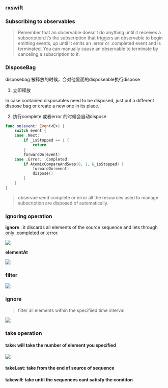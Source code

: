 ###  rxswift 

### Subscribing to observables



> Remember that an observable doesn’t do anything until it receives a subscription.It’s the subscription that triggers an observable to begin emitting events, up until it emits an .error or .completed event and is terminated. You can manually cause an observable to terminate by canceling a subscription to it.



### DisposeBag 

disposebag 被释放的时候，会对他里面的disposeable执行dispose

1. 立即释放

In case contained disposables need to be disposed, just put a different dispose bag or create a new one in its place.

2. 执行complete 或者error 的时候会自动dispose

```swift
func on(event: Event<E>) {
    switch event {
    case .Next:
        if _isStopped == 1 {
            return
        }
        forwardOn(event)
    case .Error, .Completed:
        if AtomicCompareAndSwap(0, 1, &_isStopped) {
            forwardOn(event)
            dispose()
        }
    }
}
```

> observae  send complete or error  all the resources used to manage subscription are disposed of automatically. 



### ignoring  operation

**ignore** : it discards all elements
of the source sequence and lets through only .completed or .error.

![](http://ohbzayk4i.bkt.clouddn.com/17-10-12/63382394.jpg)





**elementAt**

![](http://ohbzayk4i.bkt.clouddn.com/17-10-12/29335649.jpg)

### filter

![](http://ohbzayk4i.bkt.clouddn.com/17-10-12/53416087.jpg)

### ignore

> filter all elements within the specifiied time interval

![](http://ohbzayk4i.bkt.clouddn.com/17-10-16/90260219.jpg)



### take operation

#### take: will take the number of element you specified

![](http://ohbzayk4i.bkt.clouddn.com/17-10-16/61603235.jpg)

#### takeLast: take from the end of source of sequence







#### takewill: take until the  sequences cant satisfy the conditon 